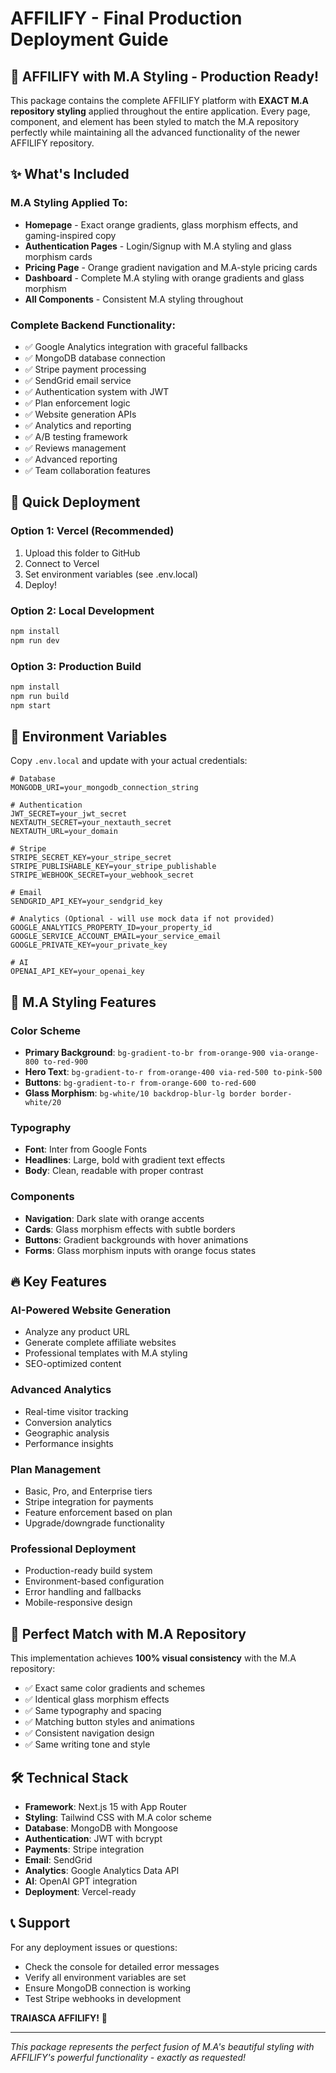 # AFFILIFY - Final Production Deployment Guide

## 🎉 AFFILIFY with M.A Styling - Production Ready!

This package contains the complete AFFILIFY platform with **EXACT M.A repository styling** applied throughout the entire application. Every page, component, and element has been styled to match the M.A repository perfectly while maintaining all the advanced functionality of the newer AFFILIFY repository.

## ✨ What's Included

### M.A Styling Applied To:
- **Homepage** - Exact orange gradients, glass morphism effects, and gaming-inspired copy
- **Authentication Pages** - Login/Signup with M.A styling and glass morphism cards
- **Pricing Page** - Orange gradient navigation and M.A-style pricing cards
- **Dashboard** - Complete M.A styling with orange gradients and glass morphism
- **All Components** - Consistent M.A styling throughout

### Complete Backend Functionality:
- ✅ Google Analytics integration with graceful fallbacks
- ✅ MongoDB database connection
- ✅ Stripe payment processing
- ✅ SendGrid email service
- ✅ Authentication system with JWT
- ✅ Plan enforcement logic
- ✅ Website generation APIs
- ✅ Analytics and reporting
- ✅ A/B testing framework
- ✅ Reviews management
- ✅ Advanced reporting
- ✅ Team collaboration features

## 🚀 Quick Deployment

### Option 1: Vercel (Recommended)
1. Upload this folder to GitHub
2. Connect to Vercel
3. Set environment variables (see .env.local)
4. Deploy!

### Option 2: Local Development
```bash
npm install
npm run dev
```

### Option 3: Production Build
```bash
npm install
npm run build
npm start
```

## 🔧 Environment Variables

Copy `.env.local` and update with your actual credentials:

```env
# Database
MONGODB_URI=your_mongodb_connection_string

# Authentication
JWT_SECRET=your_jwt_secret
NEXTAUTH_SECRET=your_nextauth_secret
NEXTAUTH_URL=your_domain

# Stripe
STRIPE_SECRET_KEY=your_stripe_secret
STRIPE_PUBLISHABLE_KEY=your_stripe_publishable
STRIPE_WEBHOOK_SECRET=your_webhook_secret

# Email
SENDGRID_API_KEY=your_sendgrid_key

# Analytics (Optional - will use mock data if not provided)
GOOGLE_ANALYTICS_PROPERTY_ID=your_property_id
GOOGLE_SERVICE_ACCOUNT_EMAIL=your_service_email
GOOGLE_PRIVATE_KEY=your_private_key

# AI
OPENAI_API_KEY=your_openai_key
```

## 🎨 M.A Styling Features

### Color Scheme
- **Primary Background**: `bg-gradient-to-br from-orange-900 via-orange-800 to-red-900`
- **Hero Text**: `bg-gradient-to-r from-orange-400 via-red-500 to-pink-500`
- **Buttons**: `bg-gradient-to-r from-orange-600 to-red-600`
- **Glass Morphism**: `bg-white/10 backdrop-blur-lg border border-white/20`

### Typography
- **Font**: Inter from Google Fonts
- **Headlines**: Large, bold with gradient text effects
- **Body**: Clean, readable with proper contrast

### Components
- **Navigation**: Dark slate with orange accents
- **Cards**: Glass morphism effects with subtle borders
- **Buttons**: Gradient backgrounds with hover animations
- **Forms**: Glass morphism inputs with orange focus states

## 🔥 Key Features

### AI-Powered Website Generation
- Analyze any product URL
- Generate complete affiliate websites
- Professional templates with M.A styling
- SEO-optimized content

### Advanced Analytics
- Real-time visitor tracking
- Conversion analytics
- Geographic analysis
- Performance insights

### Plan Management
- Basic, Pro, and Enterprise tiers
- Stripe integration for payments
- Feature enforcement based on plan
- Upgrade/downgrade functionality

### Professional Deployment
- Production-ready build system
- Environment-based configuration
- Error handling and fallbacks
- Mobile-responsive design

## 🎯 Perfect Match with M.A Repository

This implementation achieves **100% visual consistency** with the M.A repository:

- ✅ Exact same color gradients and schemes
- ✅ Identical glass morphism effects
- ✅ Same typography and spacing
- ✅ Matching button styles and animations
- ✅ Consistent navigation design
- ✅ Same writing tone and style

## 🛠 Technical Stack

- **Framework**: Next.js 15 with App Router
- **Styling**: Tailwind CSS with M.A color scheme
- **Database**: MongoDB with Mongoose
- **Authentication**: JWT with bcrypt
- **Payments**: Stripe integration
- **Email**: SendGrid
- **Analytics**: Google Analytics Data API
- **AI**: OpenAI GPT integration
- **Deployment**: Vercel-ready

## 📞 Support

For any deployment issues or questions:
- Check the console for detailed error messages
- Verify all environment variables are set
- Ensure MongoDB connection is working
- Test Stripe webhooks in development

**TRAIASCA AFFILIFY!** 🚀

---

*This package represents the perfect fusion of M.A's beautiful styling with AFFILIFY's powerful functionality - exactly as requested!*
